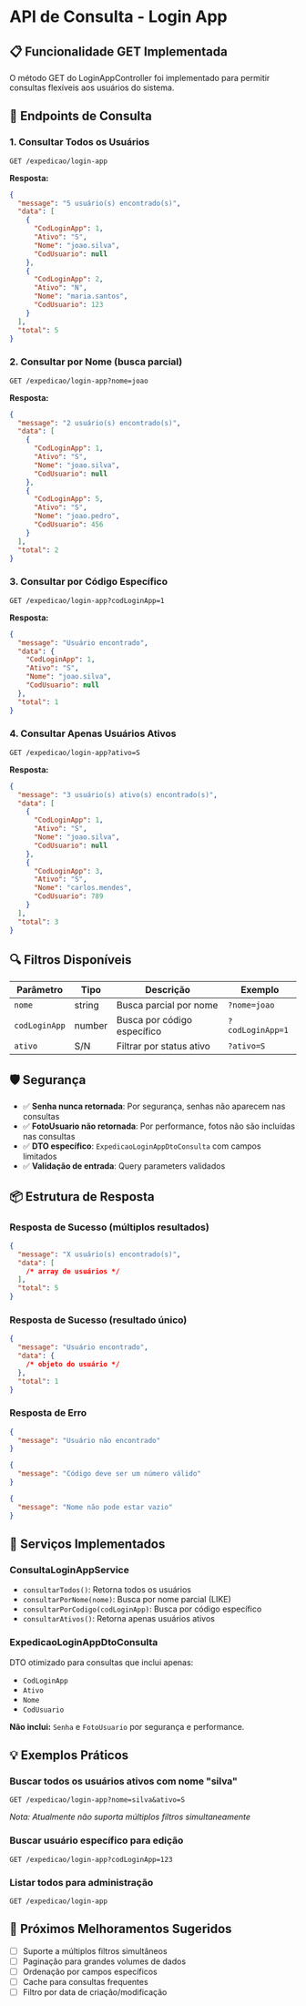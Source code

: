 # API de Consulta - Login App

## 📋 Funcionalidade GET Implementada

O método GET do LoginAppController foi implementado para permitir consultas flexíveis aos usuários do sistema.

## 🎯 Endpoints de Consulta

### 1. Consultar Todos os Usuários

```http
GET /expedicao/login-app
```

**Resposta:**

```json
{
  "message": "5 usuário(s) encontrado(s)",
  "data": [
    {
      "CodLoginApp": 1,
      "Ativo": "S",
      "Nome": "joao.silva",
      "CodUsuario": null
    },
    {
      "CodLoginApp": 2,
      "Ativo": "N",
      "Nome": "maria.santos",
      "CodUsuario": 123
    }
  ],
  "total": 5
}
```

### 2. Consultar por Nome (busca parcial)

```http
GET /expedicao/login-app?nome=joao
```

**Resposta:**

```json
{
  "message": "2 usuário(s) encontrado(s)",
  "data": [
    {
      "CodLoginApp": 1,
      "Ativo": "S",
      "Nome": "joao.silva",
      "CodUsuario": null
    },
    {
      "CodLoginApp": 5,
      "Ativo": "S",
      "Nome": "joao.pedro",
      "CodUsuario": 456
    }
  ],
  "total": 2
}
```

### 3. Consultar por Código Específico

```http
GET /expedicao/login-app?codLoginApp=1
```

**Resposta:**

```json
{
  "message": "Usuário encontrado",
  "data": {
    "CodLoginApp": 1,
    "Ativo": "S",
    "Nome": "joao.silva",
    "CodUsuario": null
  },
  "total": 1
}
```

### 4. Consultar Apenas Usuários Ativos

```http
GET /expedicao/login-app?ativo=S
```

**Resposta:**

```json
{
  "message": "3 usuário(s) ativo(s) encontrado(s)",
  "data": [
    {
      "CodLoginApp": 1,
      "Ativo": "S",
      "Nome": "joao.silva",
      "CodUsuario": null
    },
    {
      "CodLoginApp": 3,
      "Ativo": "S",
      "Nome": "carlos.mendes",
      "CodUsuario": 789
    }
  ],
  "total": 3
}
```

## 🔍 Filtros Disponíveis

| Parâmetro     | Tipo   | Descrição                   | Exemplo          |
| ------------- | ------ | --------------------------- | ---------------- |
| `nome`        | string | Busca parcial por nome      | `?nome=joao`     |
| `codLoginApp` | number | Busca por código específico | `?codLoginApp=1` |
| `ativo`       | S/N    | Filtrar por status ativo    | `?ativo=S`       |

## 🛡️ Segurança

- ✅ **Senha nunca retornada**: Por segurança, senhas não aparecem nas consultas
- ✅ **FotoUsuario não retornada**: Por performance, fotos não são incluídas nas consultas
- ✅ **DTO específico**: `ExpedicaoLoginAppDtoConsulta` com campos limitados
- ✅ **Validação de entrada**: Query parameters validados

## 📦 Estrutura de Resposta

### Resposta de Sucesso (múltiplos resultados)

```json
{
  "message": "X usuário(s) encontrado(s)",
  "data": [
    /* array de usuários */
  ],
  "total": 5
}
```

### Resposta de Sucesso (resultado único)

```json
{
  "message": "Usuário encontrado",
  "data": {
    /* objeto do usuário */
  },
  "total": 1
}
```

### Resposta de Erro

```json
{
  "message": "Usuário não encontrado"
}
```

```json
{
  "message": "Código deve ser um número válido"
}
```

```json
{
  "message": "Nome não pode estar vazio"
}
```

## 🔧 Serviços Implementados

### ConsultaLoginAppService

- `consultarTodos()`: Retorna todos os usuários
- `consultarPorNome(nome)`: Busca por nome parcial (LIKE)
- `consultarPorCodigo(codLoginApp)`: Busca por código específico
- `consultarAtivos()`: Retorna apenas usuários ativos

### ExpedicaoLoginAppDtoConsulta

DTO otimizado para consultas que inclui apenas:

- `CodLoginApp`
- `Ativo`
- `Nome`
- `CodUsuario`

**Não inclui:** `Senha` e `FotoUsuario` por segurança e performance.

## 💡 Exemplos Práticos

### Buscar todos os usuários ativos com nome "silva"

```http
GET /expedicao/login-app?nome=silva&ativo=S
```

_Nota: Atualmente não suporta múltiplos filtros simultaneamente_

### Buscar usuário específico para edição

```http
GET /expedicao/login-app?codLoginApp=123
```

### Listar todos para administração

```http
GET /expedicao/login-app
```

## 🚀 Próximos Melhoramentos Sugeridos

- [ ] Suporte a múltiplos filtros simultâneos
- [ ] Paginação para grandes volumes de dados
- [ ] Ordenação por campos específicos
- [ ] Cache para consultas frequentes
- [ ] Filtro por data de criação/modificação
